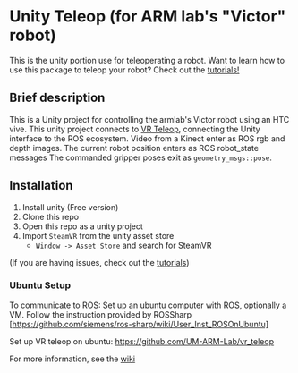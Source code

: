 # Unity Teleop (for ARM lab's "Victor" robot)
This is the unity portion use for teleoperating a robot.
Want to learn how to use this package to teleop your robot? Check out the [tutorials!](https://github.com/UM-ARM-Lab/unity_victor_teleop/wiki/Tutorial-1:-Set-up-Unity-package)

## Brief description

This is a Unity project for controlling the armlab's Victor robot using an HTC vive.
This unity project connects to [VR Teleop](https://github.com/UM-ARM-Lab/vr_teleop), connecting the Unity interface to the ROS ecosystem. 
Video from a Kinect enter as ROS rgb and depth images.
The current robot position enters as ROS robot_state messages
The commanded gripper poses exit as `geometry_msgs::pose`.

## Installation

1. Install unity (Free version)
2. Clone this repo
3. Open this repo as a unity project
4. Import `SteamVR` from the unity asset store
   - `Window -> Asset Store` and search for SteamVR
   
(If you are having issues, check out the [tutorials](https://github.com/UM-ARM-Lab/unity_victor_teleop/wiki/Tutorial-1:-Set-up-Unity-package))

### Ubuntu Setup
To communicate to ROS:
Set up an ubuntu computer with ROS, optionally a VM.
Follow the instruction provided by ROSSharp [https://github.com/siemens/ros-sharp/wiki/User_Inst_ROSOnUbuntu]

Set up VR teleop on ubuntu: https://github.com/UM-ARM-Lab/vr_teleop

For more information, see the [wiki](https://github.com/UM-ARM-Lab/unity_victor_teleop/wiki)
